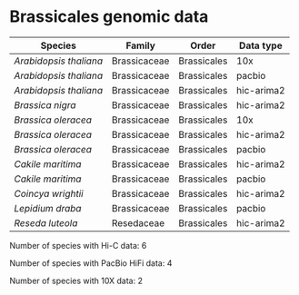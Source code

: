 # Brassicales genomic data

| Species | Family | Order | Data type |
| -- | --- | --- | --- |
| *Arabidopsis thaliana* | Brassicaceae | Brassicales | 10x |
| *Arabidopsis thaliana* | Brassicaceae | Brassicales | pacbio |
| *Arabidopsis thaliana* | Brassicaceae | Brassicales | hic-arima2 |
| *Brassica nigra* | Brassicaceae | Brassicales | hic-arima2 |
| *Brassica oleracea* | Brassicaceae | Brassicales | 10x |
| *Brassica oleracea* | Brassicaceae | Brassicales | hic-arima2 |
| *Brassica oleracea* | Brassicaceae | Brassicales | pacbio |
| *Cakile maritima* | Brassicaceae | Brassicales | hic-arima2 |
| *Cakile maritima* | Brassicaceae | Brassicales | pacbio |
| *Coincya wrightii* | Brassicaceae | Brassicales | hic-arima2 |
| *Lepidium draba* | Brassicaceae | Brassicales | pacbio |
| *Reseda luteola* | Resedaceae | Brassicales | hic-arima2 |

Number of species with Hi-C data: 6

Number of species with PacBio HiFi data: 4

Number of species with 10X data: 2
